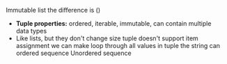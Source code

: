 Immutable list the difference is ()
- **Tuple properties:** ordered, iterable, immutable, can contain multiple data types
- Like lists, but they don't change size
tuple doesn't support item assignment
we can make loop through all values in tuple
the string can ordered sequence
Unordered sequence

